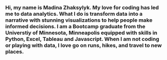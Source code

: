 ### Hi, my name is Madina Zhaksylyk. My love for coding has led me to data analytics. What I do is transform data into a narrative with stunning visualizations to help people make informed decisions. I am a Bootcamp graduate from the Universtiy of Minnesota, Minneapolis equipped with skills in Python, Excel, Tableau and Javascript. When I am not coding or playing with data, I love go on runs, hikes, and travel to new places.

<!--
**madinalikes/madinalikes** is a ✨ _special_ ✨ repository because its `README.md` (this file) appears on your GitHub profile.

Here are some ideas to get you started:

- 🔭 I’m currently working on ...
- 🌱 I’m currently learning ...
- 👯 I’m looking to collaborate on ...
- 🤔 I’m looking for help with ...
- 💬 Ask me about ...
- 📫 How to reach me: ...
- 😄 Pronouns: ...
- ⚡ Fun fact: ...
-->
